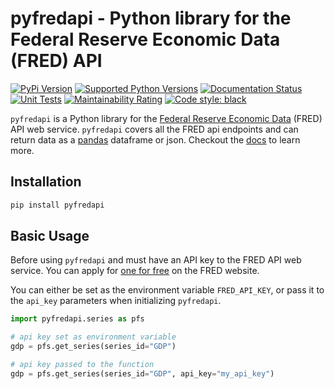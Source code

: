 # pyfredapi - Python library for the Federal Reserve Economic Data (FRED) API
<!-- badges: start -->

[![PyPi Version](https://img.shields.io/pypi/v/pyfredapi.svg)](https://pypi.python.org/pypi/pyfredapi/)
[![Supported Python Versions](https://img.shields.io/pypi/pyversions/pyfredapi)](https://pypi.python.org/pypi/pyfredapi)
[![Documentation Status](https://readthedocs.org/projects/pyfredapi/badge/?version=latest)](https://pyfredapi.readthedocs.io/en/latest/?badge=latest)
[![Unit Tests](https://github.com/gw-moore/pyfredapi/actions/workflows/test.yml/badge.svg)](https://github.com/gw-moore/pyfredapi/actions/workflows/test.yml)
[![Maintainability Rating](https://sonarcloud.io/api/project_badges/measure?project=gw-moore_pyfredapi&metric=sqale_rating)](https://sonarcloud.io/summary/new_code?id=gw-moore_pyfredapi)
[![Code style: black](https://img.shields.io/badge/code%20style-black-000000.svg)](https://github.com/psf/black)

<!-- badges: end -->

`pyfredapi` is a Python library for the [Federal Reserve Economic Data](https://fred.stlouisfed.org/docs/api/fred/) (FRED) API web service. `pyfredapi` covers all the FRED api endpoints and can return data as a [pandas](https://pandas.pydata.org/) dataframe or json. Checkout the [docs](https://pyfredapi.readthedocs.io/en/latest/) to learn more.

## Installation

```bash
pip install pyfredapi
```

## Basic Usage

Before using `pyfredapi` and must have an API key to the FRED API web service. You can apply for [one for free](https://fred.stlouisfed.org/docs/api/api_key.html) on the FRED website.

You can either be set as the environment variable `FRED_API_KEY`, or pass it to the `api_key` parameters when initializing `pyfredapi`.

```python
import pyfredapi.series as pfs

# api key set as environment variable
gdp = pfs.get_series(series_id="GDP")

# api key passed to the function
gdp = pfs.get_series(series_id="GDP", api_key="my_api_key")
```
